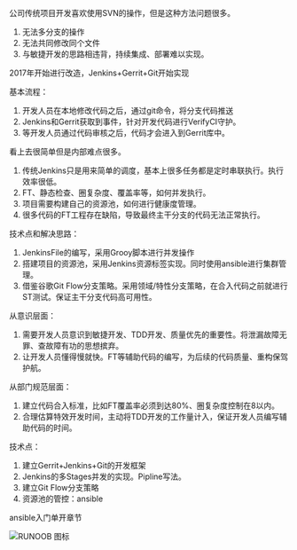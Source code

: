 公司传统项目开发喜欢使用SVN的操作，但是这种方法问题很多。

1. 无法多分支的操作
2. 无法共同修改同个文件
3. 与敏捷开发的思路相违背，持续集成、部署难以实现。

2017年开始进行改造，Jenkins+Gerrit+Git开始实现

基本流程：

1. 开发人员在本地修改代码之后，通过git命令，将分支代码推送
2. Jenkins和Gerrit获取到事件，针对开发代码进行VerifyCI守护。
3. 等开发人员通过代码审核之后，代码才会进入到Gerrit库中。

看上去很简单但是内部难点很多。

1. 传统Jenkins只是用来简单的调度，基本上很多任务都是定时串联执行。执行效率很低。
2. FT、静态检查、圈复杂度、覆盖率等，如何并发执行。
3. 项目需要构建自己的资源池，如何进行健康度管理。
4. 很多代码的FT工程存在缺陷，导致最终主干分支的代码无法正常执行。

技术点和解决思路：

1. JenkinsFile的编写，采用Grooy脚本进行并发操作
2. 搭建项目的资源池，采用Jenkins资源标签实现。同时使用ansible进行集群管理。
3. 借鉴谷歌Git Flow分支策略。采用领域/特性分支策略，在合入代码之前就进行ST测试。保证主干分支代码高可用性。

从意识层面：

1. 需要开发人员意识到敏捷开发、TDD开发、质量优先的重要性。将泄漏故障无罪、查故障有功的思想摈弃。
2. 让开发人员懂得慢就快。FT等辅助代码的编写，为后续的代码质量、重构保驾护航。

从部门规范层面：

1. 建立代码合入标准，比如FT覆盖率必须到达80%、圈复杂度控制在8以内。
2. 合理估算特效开发时间，主动将TDD开发的工作量计入，保证开发人员编写辅助代码的时间。

技术点：
1. 建立Gerrit+Jenkins+Git的开发框架
2. Jenkins的多Stages并发的实现。Pipline写法。
3. 建立Git Flow分支策略
4. 资源池的管控：ansible

ansible入门单开章节

![RUNOOB 图标](https://www.runoob.com/wp-content/uploads/2019/03/A042DF30-C232-46F3-8436-7D6C35351BBD.jpg)

